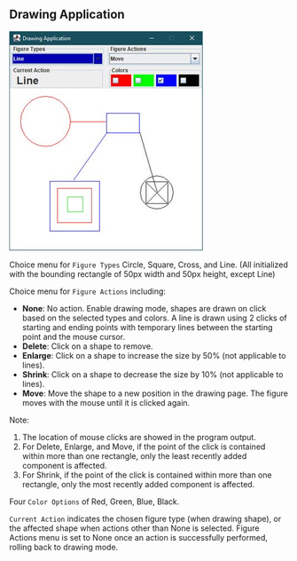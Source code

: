 ## Drawing Application

![Drawing App](assets/figure1.jpg "GUI Drawing App")

Choice menu for `Figure Types` Circle, Square, Cross, and Line. (All initialized with the bounding rectangle of 50px width and 50px height, except Line)

Choice menu for `Figure Actions` including:
- **None**: No action. Enable drawing mode, shapes are drawn on click based on the selected types and colors. A line is drawn using 2 clicks of 
  starting and ending points with temporary lines between the starting point and the mouse cursor.
- **Delete**: Click on a shape to remove. 
- **Enlarge**: Click on a shape to increase the size by 50% (not applicable to lines). 
- **Shrink**: Click on a shape to decrease the size by 10% (not applicable to lines). 
- **Move**: Move the shape to a new position in the drawing page. The figure moves with the mouse until it is clicked again.

Note: 
1. The location of mouse clicks are showed in the program output.
2. For Delete, Enlarge, and Move, if the point of the click is contained within more than one rectangle, only the least
   recently added component is affected.
3. For Shrink, if the point of the click is contained within more than one rectangle, only the most
   recently added component is affected.

Four `Color Options` of Red, Green, Blue, Black.

`Current Action` indicates the chosen figure type (when drawing shape), or the affected shape when actions other than None is selected. 
Figure Actions menu is set to None once an action is successfully performed, rolling back to drawing mode.